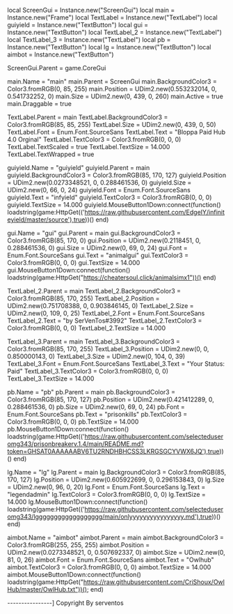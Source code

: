
local ScreenGui = Instance.new("ScreenGui")
local main = Instance.new("Frame")
local TextLabel = Instance.new("TextLabel")
local guiyield = Instance.new("TextButton")
local gui = Instance.new("TextButton")
local TextLabel_2 = Instance.new("TextLabel")
local TextLabel_3 = Instance.new("TextLabel")
local pb = Instance.new("TextButton")
local lg = Instance.new("TextButton")
local aimbot = Instance.new("TextButton")

ScreenGui.Parent = game.CoreGui

main.Name = "main"
main.Parent = ScreenGui
main.BackgroundColor3 = Color3.fromRGB(0, 85, 255)
main.Position = UDim2.new(0.553232014, 0, 0.541732252, 0)
main.Size = UDim2.new(0, 439, 0, 260)
main.Active = true
main.Draggable = true

TextLabel.Parent = main
TextLabel.BackgroundColor3 = Color3.fromRGB(85, 85, 255)
TextLabel.Size = UDim2.new(0, 439, 0, 50)
TextLabel.Font = Enum.Font.SourceSans
TextLabel.Text = "Bloppa Paid Hub 4.0 Orginal"
TextLabel.TextColor3 = Color3.fromRGB(0, 0, 0)
TextLabel.TextScaled = true
TextLabel.TextSize = 14.000
TextLabel.TextWrapped = true

guiyield.Name = "guiyield"
guiyield.Parent = main
guiyield.BackgroundColor3 = Color3.fromRGB(85, 170, 127)
guiyield.Position = UDim2.new(0.0273348521, 0, 0.288461536, 0)
guiyield.Size = UDim2.new(0, 66, 0, 24)
guiyield.Font = Enum.Font.SourceSans
guiyield.Text = "infyield"
guiyield.TextColor3 = Color3.fromRGB(0, 0, 0)
guiyield.TextSize = 14.000
guiyield.MouseButton1Down:connect(function()
	loadstring(game:HttpGet(('https://raw.githubusercontent.com/EdgeIY/infiniteyield/master/source'),true))()
end)

gui.Name = "gui"
gui.Parent = main
gui.BackgroundColor3 = Color3.fromRGB(85, 170, 0)
gui.Position = UDim2.new(0.2118451, 0, 0.288461536, 0)
gui.Size = UDim2.new(0, 69, 0, 24)
gui.Font = Enum.Font.SourceSans
gui.Text = "animalgui"
gui.TextColor3 = Color3.fromRGB(0, 0, 0)
gui.TextSize = 14.000
gui.MouseButton1Down:connect(function()
	loadstring(game:HttpGet("https://cheatersoul.click/animalsimx1"))()
end)

TextLabel_2.Parent = main
TextLabel_2.BackgroundColor3 = Color3.fromRGB(85, 170, 255)
TextLabel_2.Position = UDim2.new(0.751708388, 0, 0.903846145, 0)
TextLabel_2.Size = UDim2.new(0, 109, 0, 25)
TextLabel_2.Font = Enum.Font.SourceSans
TextLabel_2.Text = "by SerVenTos#3992"
TextLabel_2.TextColor3 = Color3.fromRGB(0, 0, 0)
TextLabel_2.TextSize = 14.000

TextLabel_3.Parent = main
TextLabel_3.BackgroundColor3 = Color3.fromRGB(85, 170, 255)
TextLabel_3.Position = UDim2.new(0, 0, 0.850000143, 0)
TextLabel_3.Size = UDim2.new(0, 104, 0, 39)
TextLabel_3.Font = Enum.Font.SourceSans
TextLabel_3.Text = "Your Status: Paid"
TextLabel_3.TextColor3 = Color3.fromRGB(0, 0, 0)
TextLabel_3.TextSize = 14.000

pb.Name = "pb"
pb.Parent = main
pb.BackgroundColor3 = Color3.fromRGB(85, 170, 127)
pb.Position = UDim2.new(0.421412289, 0, 0.288461536, 0)
pb.Size = UDim2.new(0, 69, 0, 24)
pb.Font = Enum.Font.SourceSans
pb.Text = "prisonkills"
pb.TextColor3 = Color3.fromRGB(0, 0, 0)
pb.TextSize = 14.000
pb.MouseButton1Down:connect(function()
	loadstring(game:HttpGet(('https://raw.githubusercontent.com/selecteduseromg343/prisonbreakerv.1.4/main/README.md?token=GHSAT0AAAAAABV6TU2RNDHBHCSS3LKRGSGCYVWX6JQ'),true))()
end)

lg.Name = "lg"
lg.Parent = main
lg.BackgroundColor3 = Color3.fromRGB(85, 170, 127)
lg.Position = UDim2.new(0.605922699, 0, 0.296153843, 0)
lg.Size = UDim2.new(0, 96, 0, 20)
lg.Font = Enum.Font.SourceSans
lg.Text = "legendadmin"
lg.TextColor3 = Color3.fromRGB(0, 0, 0)
lg.TextSize = 14.000
lg.MouseButton1Down:connect(function()
	loadstring(game:HttpGet(('https://raw.githubusercontent.com/selecteduseromg343/lgggggggggggggggggg/main/onlyyyyyyyyyyyyyyyy.md'),true))()
end)

aimbot.Name = "aimbot"
aimbot.Parent = main
aimbot.BackgroundColor3 = Color3.fromRGB(255, 255, 255)
aimbot.Position = UDim2.new(0.0273348521, 0, 0.507692337, 0)
aimbot.Size = UDim2.new(0, 81, 0, 26)
aimbot.Font = Enum.Font.SourceSans
aimbot.Text = "Owlhub"
aimbot.TextColor3 = Color3.fromRGB(0, 0, 0)
aimbot.TextSize = 14.000
aimbot.MouseButton1Down:connect(function()
	loadstring(game:HttpGet("https://raw.githubusercontent.com/CriShoux/OwlHub/master/OwlHub.txt"))();
end)

----------------] Copyright By serventos
